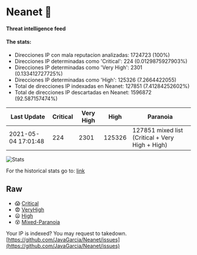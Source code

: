 # Neanet :hocho:
#### Threat intelligence feed
#### The stats:

- Direcciones IP con mala reputacion analizadas: 1724723 (100%)
- Direcciones IP determinadas como 'Critical':  224 (0.0129875927903%)
- Direcciones IP determinadas como 'Very High':  2301 (0.133412727725%)
- Direcciones IP determinadas como 'High':  125326 (7.2664422055)
- Total de direcciones IP indexadas en Neanet:  127851 (7.41284252602%)
- Total de direcciones IP descartadas en Neanet:  1596872 (92.587157474%)

| Last Update | Critical | Very High | High | Paranoia |
| --- | --- | --- | --- | --- |
| 2021-05-04 17:01:48 | 224 | 2301 | 125326 | 127851 mixed list (Critical + Very High + High)|

![Stats](https://docs.google.com/spreadsheets/d/e/2PACX-1vSnaNMIXVabIpDJjufMlzH7poXnshF3mgd8Is1g9ytUEzVsP5my4Trn8f-xkoLLQ38xpL3HtmUexLo6/pubchart?oid=501124687&format=image)

For the historical stats go to: [link](/stats.csv)
## Raw
- :scream: [Critical](https://raw.githubusercontent.com/JavaGarcia/Neanet/master/blacklists/neanet_critical.txt)
- :fearful: [VeryHigh](https://raw.githubusercontent.com/JavaGarcia/Neanet/master/blacklists/neanet_veryHigh.txtt)
- :frowning: [High](https://raw.githubusercontent.com/JavaGarcia/Neanet/master/blacklists/neanet_high.txt)
- :dizzy_face: [Mixed-Paranoia](https://raw.githubusercontent.com/JavaGarcia/Neanet/master/blacklists/neanet_all.txt)


Your IP is indexed? You may request to takedown. [https://github.com/JavaGarcia/Neanet/issues](https://github.com/JavaGarcia/Neanet/issues)














































































































































































































































































































































































































































































































































































































































































































































































































































































































































































































































































































































































































































































































































































































































































































































































































































































































































































































































































































































































































































































































































































































































































































































































































































































































































































































































































































































































































































































































































































































































































































































































































































































































































































































































































































































































































































































































































































































































































































































































































































































































































































































































































































































































































































































































































































































































































































































































































































































































































































































































































































































































































































































































































































































































































































































































































































































































































































































































































































































































































































































































































































































































































































